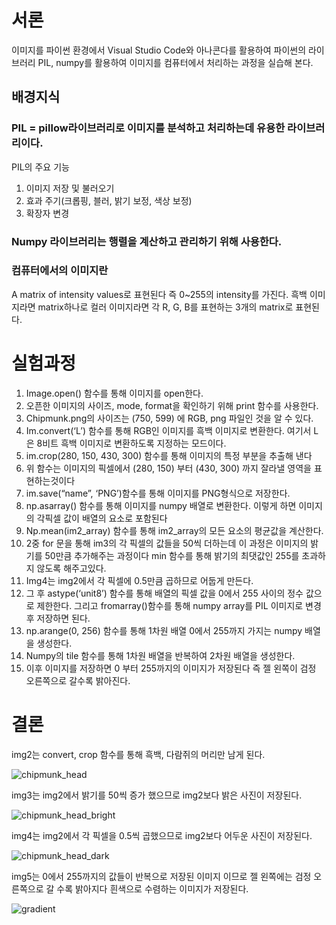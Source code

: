 # 서론
이미지를 파이썬 환경에서 Visual Studio Code와 아나콘다를 활용하여 파이썬의 라이브러리 PIL, numpy를 활용하여 이미지를 컴퓨터에서 처리하는 과정을 실습해 본다.

## 배경지식

### PIL = pillow라이브러리로 이미지를 분석하고 처리하는데 유용한 라이브러리이다.
PIL의 주요 기능
1. 이미지 저장 및 불러오기
2. 효과 주기(크롭핑, 블러, 밝기 보정, 색상 보정)
3. 확장자 변경

### Numpy 라이브러리는 행렬을 계산하고 관리하기 위해 사용한다.

### 컴퓨터에서의 이미지란
A matrix of intensity values로 표현된다 즉 0~255의 intensity를 가진다. 흑백
이미지라면 matrix하나로 컬러 이미지라면 각 R, G, B를 표현하는 3개의 matrix로 표현된다.

# 실험과정
1. Image.open() 함수를 통해 이미지를 open한다.
2. 오픈한 이미지의 사이즈, mode, format을 확인하기 위해 print 함수를 사용한다.
3. Chipmunk.png의 사이즈는 (750, 599) 에 RGB, png 파일인 것을 알 수 있다.
4. Im.convert(‘L’) 함수를 통해 RGB인 이미지를 흑백 이미지로 변환한다. 여기서 L은 8비트 흑백 이미지로 변환하도록 지정하는 모드이다.
5. im.crop(280, 150, 430, 300) 함수를 통해 이미지의 특정 부분을 추출해 낸다
6. 위 함수는 이미지의 픽셀에서 (280, 150) 부터 (430, 300) 까지 잘라낼 영역을 표현하는것이다
7. im.save(“name”, ‘PNG’)함수를 통해 이미지를 PNG형식으로 저장한다.
8. np.asarray() 함수를 통해 이미지를 numpy 배열로 변환한다. 이렇게 하면 이미지의 각픽셀 값이 배열의 요소로 포함된다
9. Np.mean(im2_array) 함수를 통해 im2_array의 모든 요소의 평균값을 계산한다.
10. 2중 for 문을 통해 im3의 각 픽셀의 값들을 50씩 더하는데 이 과정은 이미지의 밝기를 50만큼 추가해주는 과정이다 min 함수를 통해 밝기의 최댓값인 255를 초과하지 않도록 해주고있다.
11. Img4는 img2에서 각 픽셀에 0.5만큼 곱하므로 어둡게 만든다.
12. 그 후 astype(‘unit8’) 함수를 통해 배열의 픽셀 값을 0에서 255 사이의 정수 값으로 제한한다. 그리고 fromarray()함수를 통해 numpy array를 PIL 이미지로 변경 후 저장하면 된다.
13. np.arange(0, 256) 함수를 통해 1차원 배열 0에서 255까지 가지는 numpy 배열을 생성한다.
14. Numpy의 tile 함수를 통해 1차원 배열을 반복하여 2차원 배열을 생성한다.
15. 이후 이미지를 저장하면 0 부터 255까지의 이미지가 저장된다 즉 젤 왼쪽이 검정 오른쪽으로 갈수록 밝아진다.

# 결론
img2는 convert, crop 함수를 통해 흑백, 다람쥐의 머리만 남게 된다.

![chipmunk_head](https://github.com/JunHyeong-99/Computer-Vision/assets/64734115/00a1baf5-bb20-4645-ae77-e6c702076d6f)

img3는 img2에서 밝기를 50씩 증가 했으므로 img2보다 밝은 사진이 저장된다.

![chipmunk_head_bright](https://github.com/JunHyeong-99/Computer-Vision/assets/64734115/f86d9f98-894e-4bfc-8cb9-2cc3288a4016)

img4는 img2에서 각 픽셀을 0.5씩 곱했으므로 img2보다 어두운 사진이 저장된다.

![chipmunk_head_dark](https://github.com/JunHyeong-99/Computer-Vision/assets/64734115/a1c0cb4a-3433-45e1-b2b3-c43a001c9d42)

img5는 0에서 255까지의 값들이 반복으로 저장된 이미지 이므로 젤 왼쪽에는 검정 오른쪽으로 갈 수록 밝아지다 흰색으로 수렴하는 이미지가 저장된다.

![gradient](https://github.com/JunHyeong-99/Computer-Vision/assets/64734115/8ac7e53d-b57d-491f-b2cf-d3c8f567784f)


